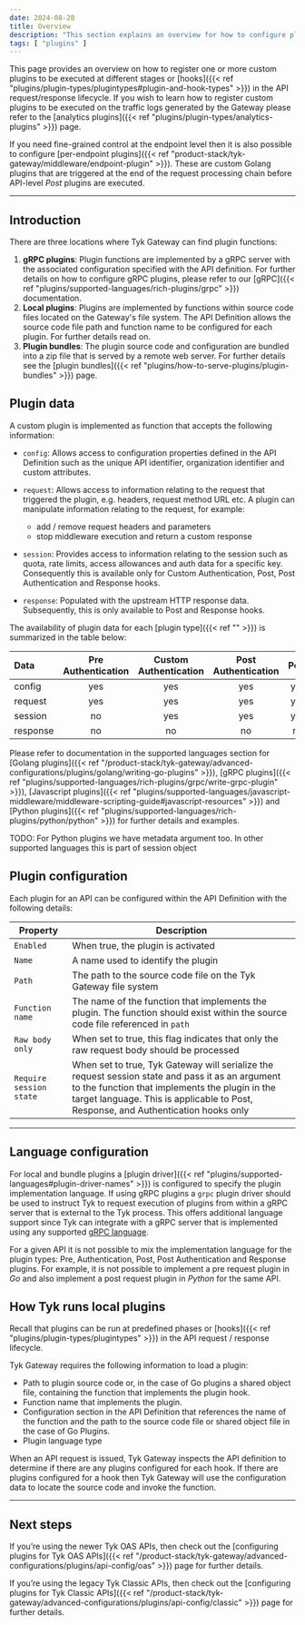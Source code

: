 ```yaml
---
date: 2024-08-28
title: Overview
description: "This section explains an overview for how to configure plugins for APIs"
tags: [ "plugins" ]
---
```


This page provides an overview on how to register one or more custom plugins to be executed at different stages or [hooks]({{< ref "plugins/plugin-types/plugintypes#plugin-and-hook-types" >}}) in the API request/response lifecycle. If you wish to learn how to register custom plugins to be executed on the traffic logs generated by the Gateway please refer to the [analytics plugins]({{< ref "plugins/plugin-types/analytics-plugins" >}}) page. 

If you need fine-grained control at the endpoint level then it is also possible to configure [per-endpoint plugins]({{< ref "product-stack/tyk-gateway/middleware/endpoint-plugin" >}}). These are custom Golang plugins that are triggered at the end of the request processing chain before API-level *Post* plugins are executed.

---

## Introduction

There are three locations where Tyk Gateway can find plugin functions:

1. **gRPC plugins**: Plugin functions are implemented by a gRPC server with the associated configuration specified with the API definition. For further details on how to configure gRPC plugins, please refer to our [gRPC]({{< ref "plugins/supported-languages/rich-plugins/grpc" >}}) documentation.
2. **Local plugins**: Plugins are implemented by functions within source code files located on the Gateway's file system. The API Definition allows the source code file path and function name to be configured for each plugin. For further details read on.
3. **Plugin bundles**: The plugin source code and configuration are bundled into a zip file that is served by a remote web server. For further details see the [plugin bundles]({{< ref "plugins/how-to-serve-plugins/plugin-bundles" >}}) page.

## Plugin data

A custom plugin is implemented as function that accepts the following information:

- `config`: Allows access to configuration properties defined in the API Definition such as the unique API identifier, organization identifier and custom attributes. 
- `request`: Allows access to information relating to the request that triggered the plugin, e.g. headers, request method URL etc. A plugin can manipulate information relating to the request, for example:

  - add / remove request headers and parameters
  - stop middleware execution and return a custom response

- `session`: Provides access to information relating to the session such as quota, rate limits, access allowances and auth data for a specific key. Consequently this is available only for Custom Authentication, Post, Post Authentication and Response hooks.
- `response`: Populated with the upstream HTTP response data. Subsequently, this is only available to Post and Response hooks. 

The availability of plugin data for each [plugin type]({{< ref "" >}}) is summarized in the table below:

| Data | Pre Authentication | Custom Authentication | Post Authentication | Post | Response |  
|:----|:----:|:----:|:----:|:----:|:----:|
| config | yes | yes | yes | yes | yes |
| request | yes | yes | yes | yes | yes |
| session | no | yes | yes | yes | yes |
| response | no | no | no | no | yes

Please refer to documentation in the supported languages section for [Golang plugins]({{< ref "/product-stack/tyk-gateway/advanced-configurations/plugins/golang/writing-go-plugins" >}}), [gRPC plugins]({{< ref "plugins/supported-languages/rich-plugins/grpc/write-grpc-plugin" >}}), [Javascript plugins]({{< ref "plugins/supported-languages/javascript-middleware/middleware-scripting-guide#javascript-resources" >}}) and [Python plugins]({{< ref "plugins/supported-languages/rich-plugins/python/python" >}}) for further details and examples.

TODO: For Python plugins we have metadata argument too. In other supported languages this is part of session object

## Plugin configuration

Each plugin for an API can be configured within the API Definition with the following details:

| Property | Description |
|-------|-------------|
| `Enabled` | When true, the plugin is activated |
| `Name` | A name used to identify the plugin |
| `Path` | The path to the source code file on the Tyk Gateway file system |
| `Function name` | The name of the function that implements the plugin. The function should exist within the source code file referenced in `path` |
| `Raw body only` | When set to true, this flag indicates that only the raw request body should be processed |
| `Require session state`| When set to true, Tyk Gateway will serialize the request session state and pass it as an argument to the function that implements the plugin in the target language. This is applicable to Post, Response, and Authentication hooks only |

---

## Language configuration

For local and bundle plugins a [plugin driver]({{< ref "plugins/supported-languages#plugin-driver-names" >}}) is configured to specify the plugin implementation language. If using gRPC plugins a `grpc` plugin driver should be used to instruct Tyk to request execution of plugins from within a gRPC server that is external to the Tyk process. This offers additional language support since Tyk can integrate with a gRPC server that is implemented using any supported [gRPC language](https://grpc.io/docs/).

For a given API it is not possible to mix the implementation language for the plugin types: Pre, Authentication, Post, Post Authentication and Response plugins. For example, it is not possible to implement a pre request plugin in *Go* and also implement a post request plugin in *Python* for the same API.

## How Tyk runs local plugins

Recall that plugins can be run at predefined phases or [hooks]({{< ref "plugins/plugin-types/plugintypes" >}}) in the API request / response lifecycle.

Tyk Gateway requires the following information to load a plugin:

- Path to plugin source code or, in the case of Go plugins a shared object file, containing the function that implements the plugin hook.
- Function name that implements the plugin.
- Configuration section in the API Definition that references the name of the function and the path to the source code file or shared object file in the case of Go Plugins.
- Plugin language type

When an API request is issued, Tyk Gateway inspects the API definition to determine if there are any plugins configured for each hook. If there are plugins configured for a hook then Tyk Gateway will use the configuration data to locate the source code and invoke the function.

---

## Next steps

If you’re using the newer Tyk OAS APIs, then check out the [configuring plugins for Tyk OAS APIs]({{< ref "/product-stack/tyk-gateway/advanced-configurations/plugins/api-config/oas" >}}) page for further details.

If you’re using the legacy Tyk Classic APIs, then check out the [configuring plugins for Tyk Classic APIs]({{< ref "/product-stack/tyk-gateway/advanced-configurations/plugins/api-config/classic" >}}) page for further details.
